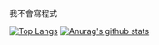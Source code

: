 我不會寫程式

[![Top Langs](https://github-readme-stats.vercel.app/api/top-langs/?username=ppodds)](https://github.com/anuraghazra/github-readme-stats)
[![Anurag's github stats](https://github-readme-stats.vercel.app/api?username=ppodds&count_private=true)](https://github.com/anuraghazra/github-readme-stats)
